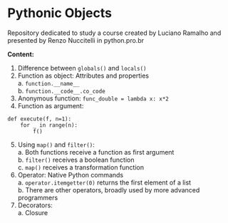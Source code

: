 # Pythonic Objects
Repository dedicated to study a course created by Luciano Ramalho and presented by Renzo Nuccitelli in python.pro.br

**Content:**  
1. Difference between `globals()` and `locals()`
2. Function as object: Attributes and properties  
    a. `function.__name__`  
    b. `function.__code__.co_code`  
3. Anonymous function: `func_double = lambda x: x*2`
4. Function as argument:
```
def execute(f, n=1):
    for _ in range(n):
        f()
```
5. Using `map()` and `filter()`:  
    a. Both functions receive a function as first argument  
    b. `filter()` receives a boolean function  
    c. `map()` receives a transformation function
6. Operator: Native Python commands  
    a. `operator.itemgetter(0)` returns the first element of a list  
    b. There are other operators, broadly used by more advanced programmers
7. Decorators:  
    a. Closure